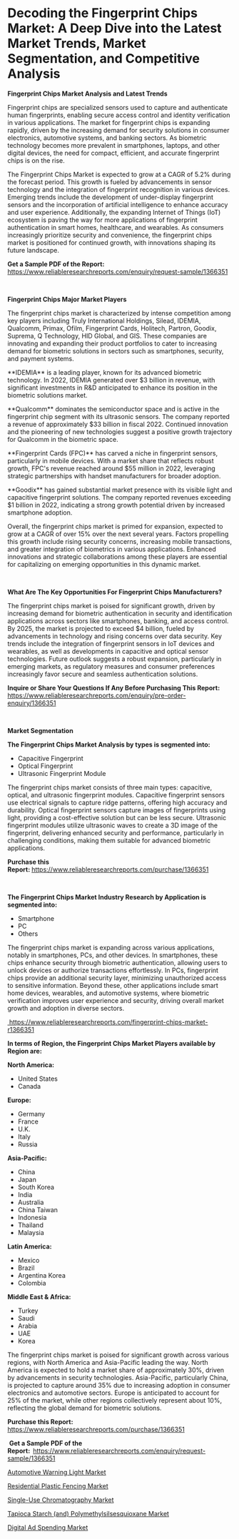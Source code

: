 <p><h1>Decoding the Fingerprint Chips Market: A Deep Dive into the Latest Market Trends, Market Segmentation, and Competitive Analysis</h1></p><p><strong>Fingerprint Chips Market Analysis and Latest Trends</strong></p>
<p><p>Fingerprint chips are specialized sensors used to capture and authenticate human fingerprints, enabling secure access control and identity verification in various applications. The market for fingerprint chips is expanding rapidly, driven by the increasing demand for security solutions in consumer electronics, automotive systems, and banking sectors. As biometric technology becomes more prevalent in smartphones, laptops, and other digital devices, the need for compact, efficient, and accurate fingerprint chips is on the rise.</p><p>The Fingerprint Chips Market is expected to grow at a CAGR of 5.2% during the forecast period. This growth is fueled by advancements in sensor technology and the integration of fingerprint recognition in various devices. Emerging trends include the development of under-display fingerprint sensors and the incorporation of artificial intelligence to enhance accuracy and user experience. Additionally, the expanding Internet of Things (IoT) ecosystem is paving the way for more applications of fingerprint authentication in smart homes, healthcare, and wearables. As consumers increasingly prioritize security and convenience, the fingerprint chips market is positioned for continued growth, with innovations shaping its future landscape.</p></p>
<p><strong>Get a Sample PDF of the Report:&nbsp;</strong> <a href="https://www.reliableresearchreports.com/enquiry/request-sample/1366351">https://www.reliableresearchreports.com/enquiry/request-sample/1366351</a></p>
<p>&nbsp;</p>
<p><strong>Fingerprint Chips Major Market Players</strong></p>
<p><p>The fingerprint chips market is characterized by intense competition among key players including Truly International Holdings, Silead, IDEMIA, Qualcomm, Primax, Ofilm, Fingerprint Cards, Holitech, Partron, Goodix, Suprema, Q Technology, HID Global, and GIS. These companies are innovating and expanding their product portfolios to cater to increasing demand for biometric solutions in sectors such as smartphones, security, and payment systems.</p><p>**IDEMIA** is a leading player, known for its advanced biometric technology. In 2022, IDEMIA generated over $3 billion in revenue, with significant investments in R&D anticipated to enhance its position in the biometric solutions market.</p><p>**Qualcomm** dominates the semiconductor space and is active in the fingerprint chip segment with its ultrasonic sensors. The company reported a revenue of approximately $33 billion in fiscal 2022. Continued innovation and the pioneering of new technologies suggest a positive growth trajectory for Qualcomm in the biometric space.</p><p>**Fingerprint Cards (FPC)** has carved a niche in fingerprint sensors, particularly in mobile devices. With a market share that reflects robust growth, FPC's revenue reached around $55 million in 2022, leveraging strategic partnerships with handset manufacturers for broader adoption.</p><p>**Goodix** has gained substantial market presence with its visible light and capacitive fingerprint solutions. The company reported revenues exceeding $1 billion in 2022, indicating a strong growth potential driven by increased smartphone adoption.</p><p>Overall, the fingerprint chips market is primed for expansion, expected to grow at a CAGR of over 15% over the next several years. Factors propelling this growth include rising security concerns, increasing mobile transactions, and greater integration of biometrics in various applications. Enhanced innovations and strategic collaborations among these players are essential for capitalizing on emerging opportunities in this dynamic market.</p></p>
<p>&nbsp;</p>
<p><strong>What Are The Key Opportunities For Fingerprint Chips Manufacturers?</strong></p>
<p><p>The fingerprint chips market is poised for significant growth, driven by increasing demand for biometric authentication in security and identification applications across sectors like smartphones, banking, and access control. By 2025, the market is projected to exceed $4 billion, fueled by advancements in technology and rising concerns over data security. Key trends include the integration of fingerprint sensors in IoT devices and wearables, as well as developments in capacitive and optical sensor technologies. Future outlook suggests a robust expansion, particularly in emerging markets, as regulatory measures and consumer preferences increasingly favor secure and seamless authentication solutions.</p></p>
<p><strong>Inquire or Share Your Questions If Any Before Purchasing This Report:</strong> <a href="https://www.reliableresearchreports.com/enquiry/pre-order-enquiry/1366351">https://www.reliableresearchreports.com/enquiry/pre-order-enquiry/1366351</a></p>
<p>&nbsp;</p>
<p><strong>Market Segmentation</strong></p>
<p><strong>The Fingerprint Chips Market Analysis by types is segmented into:</strong></p>
<p><ul><li>Capacitive Fingerprint</li><li>Optical Fingerprint</li><li>Ultrasonic Fingerprint Module</li></ul></p>
<p><p>The fingerprint chips market consists of three main types: capacitive, optical, and ultrasonic fingerprint modules. Capacitive fingerprint sensors use electrical signals to capture ridge patterns, offering high accuracy and durability. Optical fingerprint sensors capture images of fingerprints using light, providing a cost-effective solution but can be less secure. Ultrasonic fingerprint modules utilize ultrasonic waves to create a 3D image of the fingerprint, delivering enhanced security and performance, particularly in challenging conditions, making them suitable for advanced biometric applications.</p></p>
<p><strong>Purchase this Report:&nbsp;</strong><a href="https://www.reliableresearchreports.com/purchase/1366351">https://www.reliableresearchreports.com/purchase/1366351</a></p>
<p>&nbsp;</p>
<p><strong>The Fingerprint Chips Market Industry Research by Application is segmented into:</strong></p>
<p><ul><li>Smartphone</li><li>PC</li><li>Others</li></ul></p>
<p><p>The fingerprint chips market is expanding across various applications, notably in smartphones, PCs, and other devices. In smartphones, these chips enhance security through biometric authentication, allowing users to unlock devices or authorize transactions effortlessly. In PCs, fingerprint chips provide an additional security layer, minimizing unauthorized access to sensitive information. Beyond these, other applications include smart home devices, wearables, and automotive systems, where biometric verification improves user experience and security, driving overall market growth and adoption in diverse sectors.</p></p>
<p><a href="https://www.reliableresearchreports.com/fingerprint-chips-market-r1366351">&nbsp;https://www.reliableresearchreports.com/fingerprint-chips-market-r1366351</a></p>
<p><strong>In terms of Region, the Fingerprint Chips Market Players available by Region are:</strong></p>
<p>
    <p> <strong> North America: </strong>
        <ul>
            <li>United States</li>
            <li>Canada</li>
        </ul>
        </p> 
    <p> <strong> Europe: </strong>
        <ul>
            <li>Germany</li>
            <li>France</li>
            <li>U.K.</li>
            <li>Italy</li>
            <li>Russia</li>
        </ul>
        </p> 
    <p> <strong> Asia-Pacific: </strong>
        <ul>
            <li>China</li>
            <li>Japan</li>
            <li>South Korea</li>
            <li>India</li>
            <li>Australia</li>
            <li>China Taiwan</li>
            <li>Indonesia</li>
            <li>Thailand</li>
            <li>Malaysia</li>
        </ul>
        </p> 
    <p> <strong> Latin America: </strong>
        <ul>
            <li>Mexico</li>
            <li>Brazil</li>
            <li>Argentina Korea</li>
            <li>Colombia</li>
        </ul>
        </p> 
    <p> <strong> Middle East & Africa: </strong>
        <ul>
            <li>Turkey</li>
            <li>Saudi</li>
            <li>Arabia</li>
            <li>UAE</li>
            <li>Korea</li>
        </ul>
    </p>
    </p>
<p><p>The fingerprint chips market is poised for significant growth across various regions, with North America and Asia-Pacific leading the way. North America is expected to hold a market share of approximately 30%, driven by advancements in security technologies. Asia-Pacific, particularly China, is projected to capture around 35% due to increasing adoption in consumer electronics and automotive sectors. Europe is anticipated to account for 25% of the market, while other regions collectively represent about 10%, reflecting the global demand for biometric solutions.</p></p>
<p><strong>Purchase this Report: </strong><a href="https://www.reliableresearchreports.com/purchase/1366351">https://www.reliableresearchreports.com/purchase/1366351</a></p>
<p>&nbsp;<strong>Get a Sample PDF of the Report:&nbsp;&nbsp;</strong><a href="https://www.reliableresearchreports.com/enquiry/request-sample/1366351">https://www.reliableresearchreports.com/enquiry/request-sample/1366351</a></p>
<p><strong></strong></p>
<p><p><a href="https://www.linkedin.com/pulse/automotive-warning-light-market-research-report-exploring-size-lvpuf?trackingId=NMjvqEaBSK2yzb3oWW%2FXhg%3D%3D">Automotive Warning Light Market</a></p><p><a href="https://github.com/angelajermaine/Market-Research-Report-List-5/blob/main/residential-plastic-fencing-market.md">Residential Plastic Fencing Market</a></p><p><a href="https://github.com/NargisHussain432/Market-Research-Report-List-1/blob/main/single-use-chromatography-market.md">Single-Use Chromatography Market</a></p><p><a href="https://issuu.com/reportprime-2/docs/tapioca-starch-and-polymethylsilses_97b0322947f77e">Tapioca Starch (and) Polymethylsilsesquioxane Market</a></p><p><a href="https://www.linkedin.com/pulse/digital-ad-spending-market-size-share-trends-analysis-report-1zz2f?trackingId=nNhywS0oS3i%2Fu2XFn%2FLNhg%3D%3D">Digital Ad Spending Market</a></p></p>